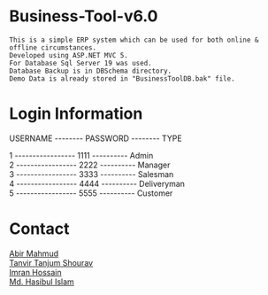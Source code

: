 # Business-Tool-v6.0
`This is a simple ERP system which can be used for both online & offline circumstances.`<br>
`Developed using ASP.NET MVC 5.`<br>
`For Database Sql Server 19 was used.`<br>
`Database Backup is in DBSchema directory.`<br>
`Demo Data is already stored in "BusinessToolDB.bak" file.`

# Login Information<br />

USERNAME -------- PASSWORD -------- TYPE<br />

1 ----------------- 1111 ---------- Admin<br />
2 ----------------- 2222 ---------- Manager<br />
3 ----------------- 3333 ---------- Salesman<br />
4 ----------------- 4444 ---------- Deliveryman<br />
5 ----------------- 5555 ---------- Customer<br />

# Contact<br>
<a href="mailto:amabirmahmud@gmail.com">Abir Mahmud</a><br>
<a href="mailto:tanjumtanvir@gmail.com">Tanvir Tanjum Shourav</a><br>
<a href="mailto:imran13854@gmail.com">Imran Hossain</a><br>
<a href="mailto:hasibsanto0@gmail.com">Md. Hasibul Islam</a><br>
